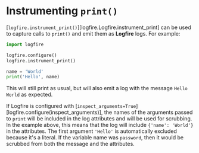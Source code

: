 # Instrumenting `print()`

[`logfire.instrument_print()`][logfire.Logfire.instrument_print] can be used to capture calls to `print()` and emit them
as **Logfire** logs. For example:

```py title="main.py"
import logfire

logfire.configure()
logfire.instrument_print()

name = 'World'
print('Hello', name)
```

This will still print as usual, but will also emit a log with the message `Hello World` as expected.

If Logfire is configured with [`inspect_arguments=True`][logfire.configure(inspect_arguments)],
the names of the arguments passed to `print` will be included in the log attributes
and will be used for scrubbing. In the example above, this means that the log will include
`{'name': 'World'}` in the attributes. The first argument `'Hello'` is automatically excluded because it's a literal.
If the variable name was `password`, then it would be scrubbed from both the message and the attributes.
